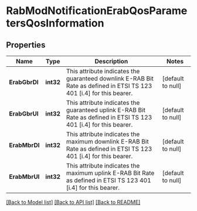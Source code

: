# RabModNotificationErabQosParametersQosInformation

## Properties
Name | Type | Description | Notes
------------ | ------------- | ------------- | -------------
**ErabGbrDl** | **int32** | This attribute indicates the guaranteed downlink E-RAB Bit Rate as defined in ETSI TS 123 401 [i.4] for this bearer. | [default to null]
**ErabGbrUl** | **int32** | This attribute indicates the guaranteed uplink E-RAB Bit Rate as defined in ETSI TS 123 401 [i.4] for this bearer. | [default to null]
**ErabMbrDl** | **int32** | This attribute indicates the maximum downlink E-RAB Bit Rate as defined in ETSI TS 123 401 [i.4] for this bearer. | [default to null]
**ErabMbrUl** | **int32** | This attribute indicates the maximum uplink E-RAB Bit Rate as defined in ETSI TS 123 401 [i.4] for this bearer. | [default to null]

[[Back to Model list]](../README.md#documentation-for-models) [[Back to API list]](../README.md#documentation-for-api-endpoints) [[Back to README]](../README.md)

